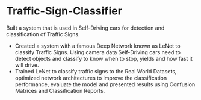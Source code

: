 # Traffic-Sign-Classifier
Built a system that is used in Self-Driving cars for detection and classification of Traffic Signs.

- Created a system with a famous Deep Network known as LeNet to classify Traffic Signs. Using camera data Self-Driving cars need to detect objects and classify to know when to stop, yields and how fast it will drive.
- Trained LeNet to classify traffic signs to the Real World Datasets, optimized network architectures to improve the classification performance, evaluate the model and presented results using Confusion Matrices and Classification Reports.
